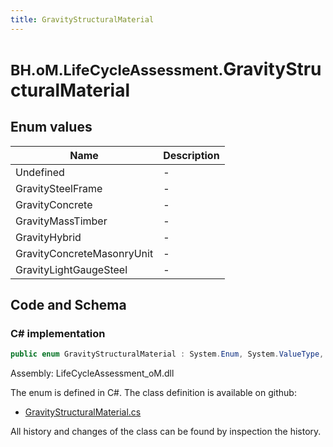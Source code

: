 ```yaml
---
title: GravityStructuralMaterial
---
```


# <small>BH.oM.LifeCycleAssessment.</small>**GravityStructuralMaterial**



## Enum values

| Name            | Description                                                    |
|-----------------|----------------------------------------------------------------|
| Undefined |  -  |
| GravitySteelFrame |  -  |
| GravityConcrete |  -  |
| GravityMassTimber |  -  |
| GravityHybrid |  -  |
| GravityConcreteMasonryUnit |  -  |
| GravityLightGaugeSteel |  -  |


## Code and Schema

### C# implementation

``` C# title="C#"
public enum GravityStructuralMaterial : System.Enum, System.ValueType, System.IComparable, System.ISpanFormattable, System.IFormattable, System.IConvertible
```

Assembly: LifeCycleAssessment_oM.dll

The enum is defined in C#. The class definition is available on github:

- [GravityStructuralMaterial.cs](https://github.com/BHoM/BHoM/blob/develop/LifeCycleAssessment_oM/Enums\GravityStructuralMaterial.cs)

All history and changes of the class can be found by inspection the history.
